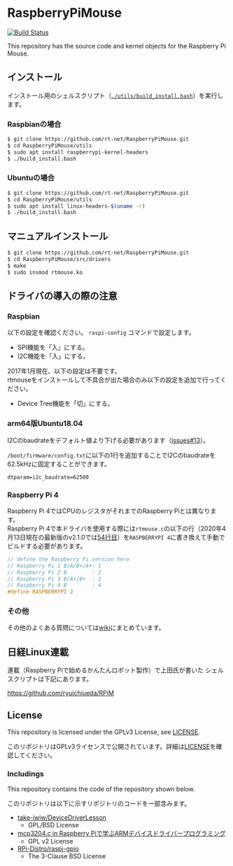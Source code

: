 # RaspberryPiMouse

[![Build Status](https://travis-ci.org/rt-net/RaspberryPiMouse.svg?branch=master)](https://travis-ci.org/rt-net/RaspberryPiMouse)

This repository has the source code and kernel objects
for the Raspberry Pi Mouse.

## インストール

インストール用のシェルスクリプト（[`./utils/build_install.bash`](https://github.com/rt-net/RaspberryPiMouse/blob/master/utils/build_install.bash)）を実行します。

### Raspbianの場合

```sh
$ git clone https://github.com/rt-net/RaspberryPiMouse.git
$ cd RaspberryPiMouse/utils
$ sudo apt install raspberrypi-kernel-headers
$ ./build_install.bash
```

### Ubuntuの場合

```sh
$ git clone https://github.com/rt-net/RaspberryPiMouse.git
$ cd RaspberryPiMouse/utils
$ sudo apt install linux-headers-$(uname -r)
$ ./build_install.bash
```

## マニュアルインストール

```sh
$ git clone https://github.com/rt-net/RaspberryPiMouse.git
$ cd RaspberryPiMouse/src/drivers
$ make
$ sudo insmod rtmouse.ko
```

## ドライバの導入の際の注意

### Raspbian

以下の設定を確認ください。
`raspi-config` コマンドで設定します。

* SPI機能を「入」にする。
* I2C機能を「入」にする。

2017年1月現在、以下の設定は不要です。  
rtmouseをインストールして不具合が出た場合のみ以下の設定を追加で行ってください。

* Device Tree機能を「切」にする。

### arm64版Ubuntu18.04

I2Cのbaudrateをデフォルト値より下げる必要があります（[issues#13](https://github.com/rt-net/RaspberryPiMouse/issues/13)）。

`/boot/firmware/config.txt`に以下の1行を追加することでI2Cのbaudrateを62.5kHzに固定することができます。

```
dtparam=i2c_baudrate=62500
```

### Raspberry Pi 4

Raspberry Pi 4ではCPUのレジスタがそれまでのRaspberry Piとは異なります。  
Raspberry Pi 4で本ドライバを使用する際には`rtmouse.c`の以下の行（2020年4月13日現在の最新版のv2.1.0では[54行目](https://github.com/rt-net/RaspberryPiMouse/blob/dd0343449951a99b067e24aef3c03ae5ed9ab936/src/drivers/rtmouse.c#L54)）を`RASPBERRYPI 4`に書き換えて手動でビルドする必要があります。

```c
// define the Raspberry Pi version here
// Raspberry Pi 1 B/A/B+/A+: 1
// Raspberry Pi 2 B        : 2
// Raspberry Pi 3 B/A+/B+  : 2
// Raspberry Pi 4 B        : 4
#define RASPBERRYPI 2
```

### その他

その他のよくある質問については[wiki](https://github.com/rt-net/RaspberryPiMouse/wiki)にまとめています。

## 日経Linux連載

連載（Raspberry Piで始めるかんたんロボット製作）で上田氏が書いた
シェルスクリプトは下記にあります。

https://github.com/ryuichiueda/RPiM


## License

This repository is licensed under the GPLv3 License, see [LICENSE](./LICENSE).

このリポジトリはGPLv3ライセンスで公開されています。詳細は[LICENSE](./LICENSE)を確認してください。

### Includings

This repository contains the code of the repository shown below.

このリポジトリは以下に示すリポジトリのコードを一部含みます。

* [take-iwiw/DeviceDriverLesson](https://github.com/take-iwiw/DeviceDriverLesson)
  * GPL/BSD License
* [mcp3204.c in Raspberry Piで学ぶARMデバイスドライバープログラミング](http://www.socym.co.jp/support/s-940#ttlDownload)
  * GPL v2 License
* [RPi-Distro/raspi-gpio](https://github.com/RPi-Distro/raspi-gpio)
  * The 3-Clause BSD License

